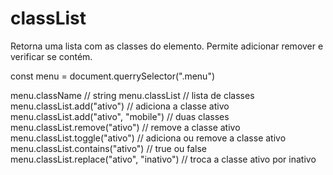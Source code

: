# classList
  Retorna uma lista com as classes do elemento. Permite adicionar remover e verificar se contém.

 const menu = document.querrySelector(".menu")

menu.className // string
menu.classList // lista de classes
menu.classList.add("ativo") // adiciona a classe ativo
menu.classList.add("ativo", "mobile") // duas classes
menu.classList.remove("ativo") // remove a classe ativo
menu.classList.toggle("ativo") // adiciona ou remove a classe ativo
menu.classList.contains("ativo") // true ou false
menu.classList.replace("ativo", "inativo") // troca a classe ativo por inativo
